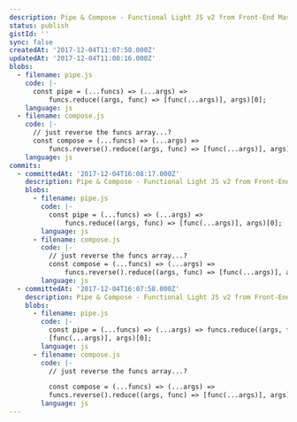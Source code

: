 ```yaml
---
description: Pipe & Compose - Functional Light JS v2 from Front-End Masters
status: publish
gistId: ''
sync: false
createdAt: '2017-12-04T11:07:58.000Z'
updatedAt: '2017-12-04T11:08:16.000Z'
blobs:
  - filename: pipe.js
    code: |-
      const pipe = (...funcs) => (...args) =>
          funcs.reduce((args, func) => [func(...args)], args)[0];
    language: js
  - filename: compose.js
    code: |-
      // just reverse the funcs array...?
      const compose = (...funcs) => (...args) =>
          funcs.reverse().reduce((args, func) => [func(...args)], args)[0];
    language: js
commits:
  - committedAt: '2017-12-04T16:08:17.000Z'
    description: Pipe & Compose - Functional Light JS v2 from Front-End Masters
    blobs:
      - filename: pipe.js
        code: |-
          const pipe = (...funcs) => (...args) =>
              funcs.reduce((args, func) => [func(...args)], args)[0];
        language: js
      - filename: compose.js
        code: |-
          // just reverse the funcs array...?
          const compose = (...funcs) => (...args) =>
              funcs.reverse().reduce((args, func) => [func(...args)], args)[0];
        language: js
  - committedAt: '2017-12-04T16:07:58.000Z'
    description: Pipe & Compose - Functional Light JS v2 from Front-End Masters
    blobs:
      - filename: pipe.js
        code: |-
          const pipe = (...funcs) => (...args) => funcs.reduce((args, func) =>
          [func(...args)], args)[0];
        language: js
      - filename: compose.js
        code: |-
          // just reverse the funcs array...?

          const compose = (...funcs) => (...args) =>
          funcs.reverse().reduce((args, func) => [func(...args)], args)[0];
        language: js
---
```


